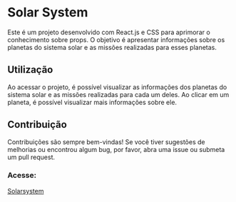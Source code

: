# Solar System
Este é um projeto desenvolvido com React.js e CSS para aprimorar o conhecimento sobre props. O objetivo é apresentar informações sobre os planetas do sistema solar e as missões realizadas para esses planetas.

## Utilização
Ao acessar o projeto, é possível visualizar as informações dos planetas do sistema solar e as missões realizadas para cada um deles. 
Ao clicar em um planeta, é possível visualizar mais informações sobre ele.

## Contribuição
Contribuições são sempre bem-vindas! Se você tiver sugestões de melhorias ou encontrou algum bug, por favor, abra uma issue ou submeta um pull request.

### Acesse:

[Solarsystem](solar-system-gzsy.vercel.app/)
